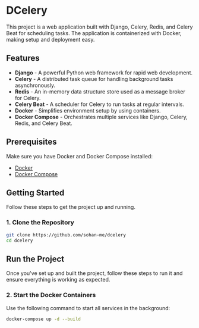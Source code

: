 # DCelery

This project is a web application built with Django, Celery, Redis, and Celery Beat for scheduling tasks. The application is containerized with Docker, making setup and deployment easy.

## Features

- **Django** - A powerful Python web framework for rapid web development.
- **Celery** - A distributed task queue for handling background tasks asynchronously.
- **Redis** - An in-memory data structure store used as a message broker for Celery.
- **Celery Beat** - A scheduler for Celery to run tasks at regular intervals.
- **Docker** - Simplifies environment setup by using containers.
- **Docker Compose** - Orchestrates multiple services like Django, Celery, Redis, and Celery Beat.

## Prerequisites

Make sure you have Docker and Docker Compose installed:

- [Docker](https://docs.docker.com/get-docker/)
- [Docker Compose](https://docs.docker.com/compose/install/)

## Getting Started

Follow these steps to get the project up and running.

### 1. Clone the Repository

```bash
git clone https://github.com/sohan-me/dcelery
cd dcelery
```
## Run the Project

Once you've set up and built the project, follow these steps to run it and ensure everything is working as expected.

### 2. Start the Docker Containers

Use the following command to start all services in the background:

```bash
docker-compose up -d --build
```


